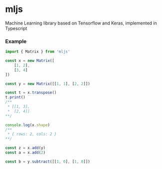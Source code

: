 # mljs
Machine Learning library based on Tensorflow and Keras, implemented in Typescript

### Example
```javascript
import { Matrix } from 'mljs'

const x = new Matrix([
    [1, 2],
    [3, 4]
])

const y = new Matrix([[1, 1], [2, 2]])

const t = x.transpose()
t.print()
/**
 * [[1, 3],
 *  [2, 4]]
**/

console.log(x.shape)
/**
 * { rows: 2, cols: 2 }
**/

const z = x.add(y)
const a = x.add(2)

const b = y.subtract([[1, 0], [1, 0]])
```